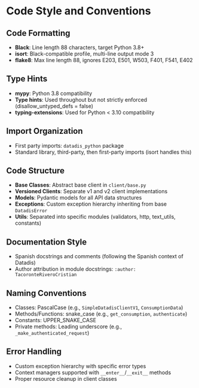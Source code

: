 # Code Style and Conventions

## Code Formatting
- **Black**: Line length 88 characters, target Python 3.8+
- **isort**: Black-compatible profile, multi-line output mode 3
- **flake8**: Max line length 88, ignores E203, E501, W503, F401, F541, E402

## Type Hints
- **mypy**: Python 3.8 compatibility
- **Type hints**: Used throughout but not strictly enforced (disallow_untyped_defs = false)
- **typing-extensions**: Used for Python < 3.10 compatibility

## Import Organization
- First party imports: `datadis_python` package
- Standard library, third-party, then first-party imports (isort handles this)

## Code Structure
- **Base Classes**: Abstract base client in `client/base.py`
- **Versioned Clients**: Separate v1 and v2 client implementations
- **Models**: Pydantic models for all API data structures
- **Exceptions**: Custom exception hierarchy inheriting from base `DatadisError`
- **Utils**: Separated into specific modules (validators, http, text_utils, constants)

## Documentation Style
- Spanish docstrings and comments (following the Spanish context of Datadis)
- Author attribution in module docstrings: `:author: TacoronteRiveroCristian`

## Naming Conventions
- Classes: PascalCase (e.g., `SimpleDatadisClientV1`, `ConsumptionData`)
- Methods/Functions: snake_case (e.g., `get_consumption`, `authenticate`)
- Constants: UPPER_SNAKE_CASE
- Private methods: Leading underscore (e.g., `_make_authenticated_request`)

## Error Handling
- Custom exception hierarchy with specific error types
- Context managers supported with `__enter__`/`__exit__` methods
- Proper resource cleanup in client classes
